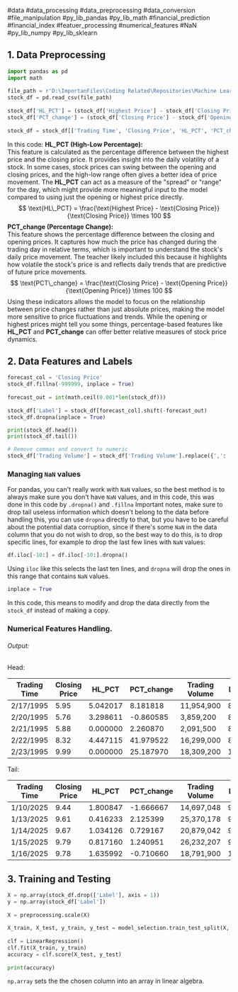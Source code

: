 #data #data_processing #data_preprocessing #data_conversion #file_manipulation #py_lib_pandas #py_lib_math #financial_prediction #financial_index #featuer_processing #numerical_features #NaN #py_lib_numpy #py_lib_sklearn
## 1. Data Preprocessing
```python
import pandas as pd
import math
  
file_path = r'D:\ImportanFiles\Coding Related\Repositories\Machine Learning project related\Project 2\Data\600873_metadata_utf8.csv'
stock_df = pd.read_csv(file_path)
  
stock_df['HL_PCT'] = (stock_df['Highest Price'] - stock_df['Closing Price']) / stock_df['Closing Price'] * 100.0
stock_df['PCT_change'] = (stock_df['Closing Price'] - stock_df['Opening Price']) / stock_df['Opening Price'] * 100.0
  
stock_df = stock_df[['Trading Time', 'Closing Price', 'HL_PCT', 'PCT_change', 'Trading Volume']]
```
In this code:
**HL_PCT (High-Low Percentage):**  
This feature is calculated as the percentage difference between the highest price and the closing price. It provides insight into the daily volatility of a stock. In some cases, stock prices can swing between the opening and closing prices, and the high-low range often gives a better idea of price movement. The **HL_PCT** can act as a measure of the "spread" or "range" for the day, which might provide more meaningful input to the model compared to using just the opening or highest price directly.
$$
\text{HL\_PCT} = \frac{\text{Highest Price} - \text{Closing Price}}{\text{Closing Price}} \times 100
$$
**PCT_change (Percentage Change):**  
This feature shows the percentage difference between the closing and opening prices. It captures how much the price has changed during the trading day in relative terms, which is important to understand the stock's daily price movement. The teacher likely included this because it highlights how volatile the stock's price is and reflects daily trends that are predictive of future price movements.
$$
\text{PCT\_change} = \frac{\text{Closing Price} - \text{Opening Price}}{\text{Opening Price}} \times 100
$$
Using these indicators allows the model to focus on the relationship between price changes rather than just absolute prices, making the model more sensitive to price fluctuations and trends. While the opening or highest prices might tell you some things, percentage-based features like **HL_PCT** and **PCT_change** can offer better relative measures of stock price dynamics.

## 2. Data Features and Labels
```python
forecast_col = 'Closing Price'
stock_df.fillna(-999999, inplace = True)
  
forecast_out = int(math.ceil(0.001*len(stock_df)))
  
stock_df['Label'] = stock_df[forecast_col].shift(-forecast_out)
stock_df.dropna(inplace = True)

print(stock_df.head())
print(stock_df.tail())

# Remove commas and convert to numeric
stock_df['Trading Volume'] = stock_df['Trading Volume'].replace({',': ''}, regex=True).astype(float)
```
### Managing `NaN` values
For pandas, you can't really work with `NaN` values, so the best method is to always make sure you don't have `NaN` values, and in this code, this was done in this code by `.dropna()` and `.fillna`
Important notes, make sure to drop tail useless information which doesn't belong to the data before handling this, you can use `dropna` directly to that, but you have to be careful about the potential data corruption, since if there's some `NaN` in the data column that you do not wish to drop, so the best way to do this, is to drop specific lines, for example to drop the last few lines with `NaN` values:
```python
df.iloc[-10:] = df.iloc[-10:].dropna()
```
Using `iloc` like this selects the last ten lines, and `dropna` will drop the ones in this range that contains `NaN` values.

```python
inplace = True
```
In this code, this means to modify and drop the data directly from the `stock_df` instead of making a copy.


### Numerical Features Handling.

###### Output:
Head:

| Trading Time | Closing Price | HL_PCT   | PCT_change | Trading Volume | Label |
| ------------ | ------------- | -------- | ---------- | -------------- | ----- |
| 2/17/1995    | 5.95          | 5.042017 | 8.181818   | 11,954,900     | 8.10  |
| 2/20/1995    | 5.76          | 3.298611 | -0.860585  | 3,859,200      | 8.23  |
| 2/21/1995    | 5.88          | 0.000000 | 2.260870   | 2,091,500      | 8.18  |
| 2/22/1995    | 8.32          | 4.447115 | 41.979522  | 16,299,000     | 8.90  |
| 2/23/1995    | 9.99          | 0.000000 | 25.187970  | 18,309,200     | 10.53 |
Tail:

| Trading Time | Closing Price | HL_PCT    | PCT_change | Trading Volume | Label |
|--------------|---------------|-----------|------------|----------------|-------|
| 1/10/2025    | 9.44          | 1.800847  | -1.666667  | 14,697,048     | 9.72  |
| 1/13/2025    | 9.61          | 0.416233  | 2.125399   | 25,370,178     | 9.78  |
| 1/14/2025    | 9.67          | 1.034126  | 0.729167   | 20,879,042     | 9.76  |
| 1/15/2025    | 9.79          | 0.817160  | 1.240951   | 26,232,207     | 9.83  |
| 1/16/2025    | 9.78          | 1.635992  | -0.710660  | 18,791,900     | 10.03 |

## 3. Training and Testing
```python
X = np.array(stock_df.drop(['Label'], axis = 1))
y = np.array(stock_df['Label'])
  
X = preprocessing.scale(X)
  
X_train, X_test, y_train, y_test = model_selection.train_test_split(X, y, test_size = 0.2)
  
clf = LinearRegression()
clf.fit(X_train, y_train)
accuracy = clf.score(X_test, y_test)
  
print(accuracy)
```
`np.array` sets the the chosen column into an array in linear algebra.
